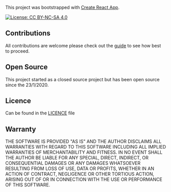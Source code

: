 This project was bootstrapped with [Create React App](https://github.com/facebookincubator/create-react-app).

[![License: CC BY-NC-SA 4.0](https://img.shields.io/badge/License-CC%20BY--NC--SA%204.0-lightgrey.svg)](https://creativecommons.org/licenses/by-nc-sa/4.0/)

## Contributions
All contributions are welcome please check out the [guide](CONTRIBUTING.md) to see how best to proceed.

## Open Source
This project started as a closed source project but has been open source since the 23/1/2020.

## Licence
Can be found in the [LICENCE](LICENCE.md) file

## Warranty
THE SOFTWARE IS PROVIDED "AS IS" AND THE AUTHOR DISCLAIMS ALL WARRANTIES WITH
REGARD TO THIS SOFTWARE INCLUDING ALL IMPLIED WARRANTIES OF MERCHANTABILITY
AND FITNESS. IN NO EVENT SHALL THE AUTHOR BE LIABLE FOR ANY SPECIAL, DIRECT,
INDIRECT, OR CONSEQUENTIAL DAMAGES OR ANY DAMAGES WHATSOEVER RESULTING FROM
LOSS OF USE, DATA OR PROFITS, WHETHER IN AN ACTION OF CONTRACT, NEGLIGENCE OR
OTHER TORTIOUS ACTION, ARISING OUT OF OR IN CONNECTION WITH THE USE OR
PERFORMANCE OF THIS SOFTWARE.
